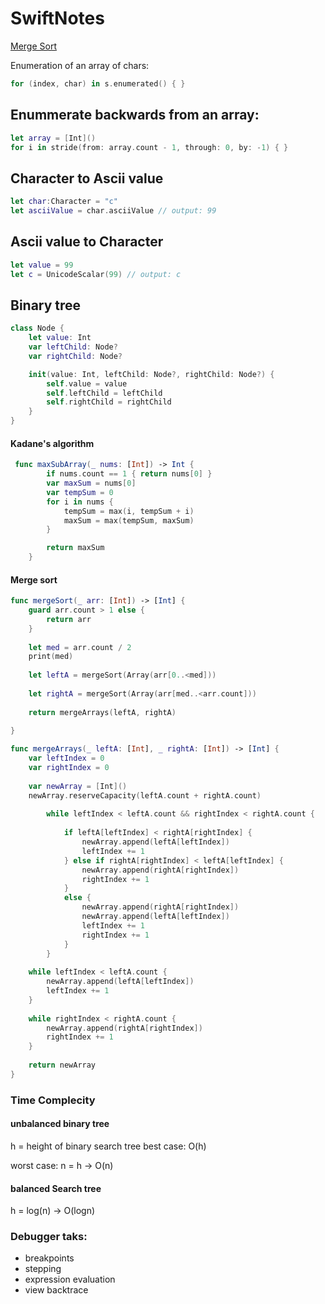 # SwiftNotes
[Merge Sort](https://github.com/Hiestermann/SwiftNotes/blob/main/SwiftNotes.md#merge-sort)

Enumeration of an array of chars:

``` Swift
for (index, char) in s.enumerated() { }
```


## Enummerate backwards from an array:
``` Swift
let array = [Int]()
for i in stride(from: array.count - 1, through: 0, by: -1) { }
```


## Character to Ascii value
```Swift
let char:Character = "c"
let asciiValue = char.asciiValue // output: 99
```

## Ascii value to Character

```Swift
let value = 99
let c = UnicodeScalar(99) // output: c
```

## Binary tree

```Swift
class Node {
    let value: Int
    var leftChild: Node?
    var rightChild: Node?

    init(value: Int, leftChild: Node?, rightChild: Node?) {
        self.value = value
        self.leftChild = leftChild
        self.rightChild = rightChild
    }
}
```

#### Kadane's algorithm

```swift
 func maxSubArray(_ nums: [Int]) -> Int {
        if nums.count == 1 { return nums[0] }
        var maxSum = nums[0]
        var tempSum = 0
        for i in nums {
            tempSum = max(i, tempSum + i)
            maxSum = max(tempSum, maxSum)
        }

        return maxSum
    }
```

#### Merge sort

```swift
func mergeSort(_ arr: [Int]) -> [Int] {
    guard arr.count > 1 else {
        return arr
    }
    
    let med = arr.count / 2
    print(med)
    
    let leftA = mergeSort(Array(arr[0..<med]))
    
    let rightA = mergeSort(Array(arr[med..<arr.count]))
    
    return mergeArrays(leftA, rightA)
                            
}

func mergeArrays(_ leftA: [Int], _ rightA: [Int]) -> [Int] {
    var leftIndex = 0
    var rightIndex = 0
    
    var newArray = [Int]()
    newArray.reserveCapacity(leftA.count + rightA.count)
    
        while leftIndex < leftA.count && rightIndex < rightA.count {
            
            if leftA[leftIndex] < rightA[rightIndex] {
                newArray.append(leftA[leftIndex])
                leftIndex += 1
            } else if rightA[rightIndex] < leftA[leftIndex] {
                newArray.append(rightA[rightIndex])
                rightIndex += 1
            }
            else {
                newArray.append(rightA[rightIndex])
                newArray.append(leftA[leftIndex])
                leftIndex += 1
                rightIndex += 1
            }
        }
    
    while leftIndex < leftA.count {
        newArray.append(leftA[leftIndex])
        leftIndex += 1
    }
    
    while rightIndex < rightA.count {
        newArray.append(rightA[rightIndex])
        rightIndex += 1
    }
        
    return newArray
}
```
### Time Complecity
#### unbalanced binary tree
h = height of binary search tree
best case: O(h)

worst case: n = h -> O(n)

####  balanced Search tree

h = log(n) -> O(logn)

### Debugger taks:
- breakpoints
- stepping
- expression evaluation
- view backtrace
